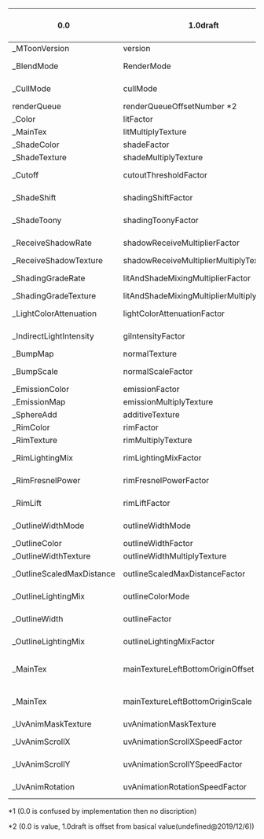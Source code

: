 
|0.0|1.0draft|new color space*1 or type|
|---|---|---|
|    _MToonVersion            |    version                                       |int->str|
|    _BlendMode               |    RenderMode                                    |int->Enum(str)|
|    _CullMode                |    cullMode                                      |int->Enum(str)|
|    renderQueue              |    renderQueueOffsetNumber *2                    |int|
|    _Color                   |    litFactor                                     |Linear|
|    _MainTex                 |    litMultiplyTexture                            |sRGB|
|    _ShadeColor              |    shadeFactor                                   |Linear|
|    _ShadeTexture            |    shadeMultiplyTexture                          |sRGB|
|    _Cutoff                  |    cutoutThresholdFactor                         |mixed decimal|
|    _ShadeShift              |    shadingShiftFactor                            |mixed decimal|
|    _ShadeToony              |    shadingToonyFactor                            |mixed decimal|
|    _ReceiveShadowRate       |    shadowReceiveMultiplierFactor                 |mixed decimal|
|    _ReceiveShadowTexture    |    shadowReceiveMultiplierMultiplyTexture        |Linear|
|    _ShadingGradeRate        |    litAndShadeMixingMultiplierFactor             |mixed decimal|
|    _ShadingGradeTexture     |    litAndShadeMixingMultiplierMultiplyTexture    |Linear|
|    _LightColorAttenuation   |    lightColorAttenuationFactor                   |mixed decimal|
|    _IndirectLightIntensity  |    giIntensityFactor                             |mixed decimal|
|    _BumpMap                 |    normalTexture                                 |Linear|
|    _BumpScale               |    normalScaleFactor                             |mixed decimal|
|    _EmissionColor           |    emissionFactor                                |Linear|
|    _EmissionMap             |    emissionMultiplyTexture                       |sRGB|
|    _SphereAdd               |    additiveTexture                               |sRGB|
|    _RimColor                |    rimFactor                                     |Linear|
|    _RimTexture              |    rimMultiplyTexture                            |sRGB|
|    _RimLightingMix          |    rimLightingMixFactor                          |mixed decimal|
|    _RimFresnelPower         |    rimFresnelPowerFactor                         |mixed decimal|
|    _RimLift                 |    rimLiftFactor                                 |mixed decimal|
|    _OutlineWidthMode        |    outlineWidthMode                              |int->Enum(str)|
|    _OutlineColor            |    outlineWidthFactor                            |Linear|
|    _OutlineWidthTexture     |    outlineWidthMultiplyTexture                   |Linear|
|    _OutlineScaledMaxDistance|    outlineScaledMaxDistanceFactor                |mixed decimal|
|    _OutlineLightingMix      |    outlineColorMode                              |int->Enum(str)|
|    _OutlineWidth            |    outlineFactor                                 |mixed decimal|
|    _OutlineLightingMix      |    outlineLightingMixFactor                      |mixed decimal|
|    _MainTex                 |    mainTextureLeftBottomOriginOffset             |_Maintex[0:2] ->2 mixed decimal|
|    _MainTex                 |    mainTextureLeftBottomOriginScale              |_Maintex[2:4] ->2 mixed decimal|
|    _UvAnimMaskTexture       |    uvAnimationMaskTexture                        |Linear|
|    _UvAnimScrollX           |    uvAnimationScrollXSpeedFactor                 |mixed decimal|
|    _UvAnimScrollY           |    uvAnimationScrollYSpeedFactor                 |mixed decimal|
|    _UvAnimRotation          |    uvAnimationRotationSpeedFactor                |mixed decimal|

 *1 (0.0 is confused by implementation then no discription)

 *2 (0.0 is value, 1.0draft is offset from basical value(undefined@2019/12/6))
